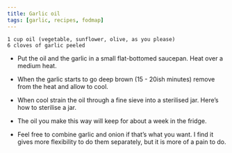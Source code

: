 ```yaml
---
title: Garlic oil
tags: [garlic, recipes, fodmap]
---
```


	1 cup oil (vegetable, sunflower, olive, as you please)
	6 cloves of garlic peeled
	
* Put the oil and the garlic in a small flat-bottomed saucepan.
Heat over a medium heat.

* When the garlic starts to go deep brown (15 - 20ish minutes) remove from the heat and allow to cool.

* When cool strain the oil through a fine sieve into a sterilised jar. Here’s how to sterilise a jar.

* The oil you make this way will keep for about a week in the fridge.

* Feel free to combine garlic and onion if that’s what you want. I find it gives more flexibility to do them separately, but it is more of a pain to do.
